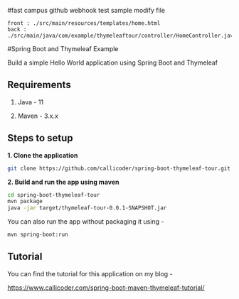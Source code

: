 #fast campus github webhook test sample modify file
```
front : ./src/main/resources/templates/home.html
back : ./src/main/java/com/example/thymeleaftour/controller/HomeController.java
```


#Spring Boot and Thymeleaf Example

Build a simple Hello World application using Spring Boot and Thymeleaf

## Requirements

1. Java - 11

2. Maven - 3.x.x

## Steps to setup

**1. Clone the application**

```bash
git clone https://github.com/callicoder/spring-boot-thymeleaf-tour.git
```

**2. Build and run the app using maven**

```bash
cd spring-boot-thymeleaf-tour
mvn package
java -jar target/thymeleaf-tour-0.0.1-SNAPSHOT.jar
```

You can also run the app without packaging it using -

```bash
mvn spring-boot:run
```

## Tutorial

You can find the tutorial for this application on my blog -

<https://www.callicoder.com/spring-boot-maven-thymeleaf-tutorial/>
